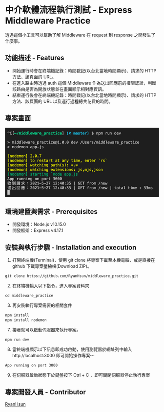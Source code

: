 # 中介軟體流程執行測試 - Express Middleware Practice
透過這個小工具可以幫助了解 Middleware 在 request 到 response 之間發生了什麼事。

## 功能描述 - Features
* 開始運行時會在終端機記錄：時間戳記(以台北當地時間顯示)、請求的 HTTP 方法、該頁面的 URL。
* 在進入路由時透過 auth 這個 Middleware 作為送出回應前的權限認證，判斷該路由是否為開放狀態並在畫面顯示相對應資訊。
* 結束運行後會在終端機記錄：時間戳記(以台北當地時間顯示)、請求的 HTTP 方法、該頁面的 URL 以及運行過程總共花費的時間。

## 專案畫面
![MiddlewarePractice-Demo](https://raw.githubusercontent.com/RyanHsun/middleware_practice/master/app-demo.jpg "Middleware Practice - Demo") 

## 環境建置與需求 - Prerequisites
* 開發環境：Node.js v10.15.0
* 開發框架：Express v4.17.1

## 安裝與執行步驟 - Installation and execution
1. 打開終端機(Terminal)，使用 git clone 將專案下載至本機電腦，或是直接在 github 下載專案壓縮檔(Download ZIP)。
```
git clone https://github.com/RyanHsun/middleware_practice.git
```

2. 在終端機輸入以下指令，進入專案資料夾
```
cd middleware_practice
```

3. 再安裝執行專案需要的相關套件
```
npm install
npm install nodemon
```

7. 接著就可以啟動伺服器來執行專案。
```
npm run dev
``` 

8. 當終端機顯示以下訊息即成功啟動，使用瀏覽器於網址列中輸入 http://localhost:3000 即可開始操作專案～
```
App running on port 3000
```

9. 在伺服器啟動狀態下於鍵盤按下 Ctrl + C ，即可關閉伺服器停止執行專案


## 專案開發人員 - Contributor
[RyanHsun](https://github.com/RyanHsun)